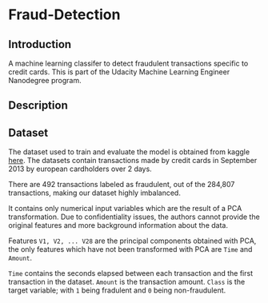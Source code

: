 # Fraud-Detection

## Introduction
A machine learning classifer to detect fraudulent transactions specific to credit cards. This is part of the Udacity Machine Learning Engineer Nanodegree program. 

## Description


## Dataset
The dataset used to train and evaluate the model is obtained from kaggle [here](https://www.kaggle.com/mlg-ulb/creditcardfraud). The datasets contain transactions made by credit cards in September 2013 by european cardholders over 2 days. 

There are 492 transactions labeled as fraudulent, out of the 284,807 transactions, making our dataset highly imbalanced. 

It contains only numerical input variables which are the result of a PCA transformation. Due to confidentiality issues, the authors cannot provide the original features and more background information about the data.

Features `V1, V2, ... V28` are the principal components obtained with PCA, the only features which have not been transformed with PCA are `Time` and `Amount`. 

`Time` contains the seconds elapsed between each transaction and the first transaction in the dataset. `Amount` is the transaction amount. `Class` is the target variable; with `1` being fradulent and `0` being non-fraudulent.


